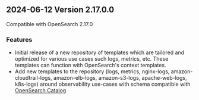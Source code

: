 ## 2024-06-12 Version 2.17.0.0

Compatible with OpenSearch 2.17.0

### Features

* Initial release of a new repository of templates which are tailored and optimized for various use cases such logs, metrics, etc. These templates can function with OpenSearch's context templates.
* Add new templates to the repository (logs, metrics, nginx-logs, amazon-cloudtrail-logs, amazon-elb-logs, amazon-s3-logs, apache-web-logs, k8s-logs) around observability use-cases with schema compatible with [OpenSearch Catalog](https://github.com/opensearch-project/opensearch-catalog/tree/main/schema/observability)

